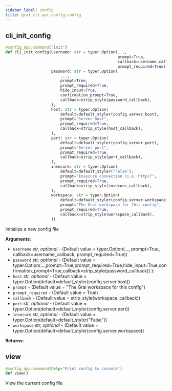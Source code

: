 ```yaml
---
sidebar_label: config
title: grai_cli.api.config.config
---
```


## cli\_init\_config

```python
@config_app.command("init")
def cli_init_config(username: str = typer.Option(...,
                                                 prompt=True,
                                                 callback=username_callback,
                                                 prompt_required=True),
                    password: str = typer.Option(
                        ...,
                        prompt=True,
                        prompt_required=True,
                        hide_input=True,
                        confirmation_prompt=True,
                        callback=strip_style(password_callback),
                    ),
                    host: str = typer.Option(
                        default=default_styler(config.server.host),
                        prompt="Server host",
                        prompt_required=True,
                        callback=strip_style(host_callback),
                    ),
                    port: str = typer.Option(
                        default=default_styler(config.server.port),
                        prompt="Server port",
                        prompt_required=True,
                        callback=strip_style(port_callback),
                    ),
                    insecure: str = typer.Option(
                        default=default_styler("False"),
                        prompt="Insecure connection (i.e. http)?",
                        prompt_required=True,
                        callback=strip_style(insecure_callback),
                    ),
                    workspace: str = typer.Option(
                        default=default_styler(config.server.workspace),
                        prompt="The Grai workspace for this config",
                        prompt_required=True,
                        callback=strip_style(workspace_callback),
                    ))
```

Initialize a new config file

**Arguments**:

- `username` _str, optional_ - (Default value = typer.Option(..., prompt=True, callback=username_callback, prompt_required=True))
- `password` _str, optional_ - (Default value = typer.Option(...,prompt=True,prompt_required=True,hide_input=True,confirmation_prompt=True,callback=strip_style(password_callback))
  ):
- `host` _str, optional_ - (Default value = typer.Option(default=default_styler(config.server.host))
- `prompt` - (Default value = &quot;The Grai workspace for this config&quot;)
- `prompt_required` - (Default value = True)
- `callback` - (Default value = strip_style(workspace_callback))
- `port` _str, optional_ - (Default value = typer.Option(default=default_styler(config.server.port))
- `insecure` _str, optional_ - (Default value = typer.Option(default=default_styler(&quot;False&quot;))
- `workspace` _str, optional_ - (Default value = typer.Option(default=default_styler(config.server.workspace))


**Returns**:



## view

```python
@config_app.command(help="Print config to console")
def view()
```

View the current config file
